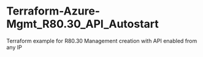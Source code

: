 # Terraform-Azure-Mgmt_R80.30_API_Autostart
Terraform example for R80.30 Management creation with API enabled from any IP
